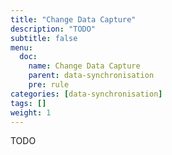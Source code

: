```yaml
---
title: "Change Data Capture"
description: "TODO"
subtitle: false
menu:
  doc:
    name: Change Data Capture
    parent: data-synchronisation
    pre: rule
categories: [data-synchronisation]
tags: []
weight: 1
---
```


TODO
